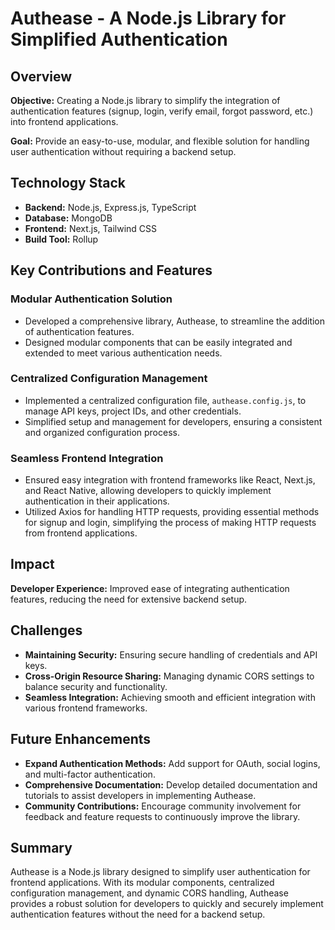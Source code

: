 # Authease - A Node.js Library for Simplified Authentication
 
## Overview
**Objective:** Creating a Node.js library to simplify the integration of authentication features (signup, login, verify email, forgot password, etc.) into frontend applications.
 
**Goal:** Provide an easy-to-use, modular, and flexible solution for handling user authentication without requiring a backend setup.
 
## Technology Stack
- **Backend:** Node.js, Express.js, TypeScript
- **Database:** MongoDB
- **Frontend:** Next.js, Tailwind CSS
- **Build Tool:** Rollup
 
## Key Contributions and Features
### Modular Authentication Solution
- Developed a comprehensive library, Authease, to streamline the addition of authentication features.
- Designed modular components that can be easily integrated and extended to meet various authentication needs.
 
### Centralized Configuration Management
- Implemented a centralized configuration file, `authease.config.js`, to manage API keys, project IDs, and other credentials.
- Simplified setup and management for developers, ensuring a consistent and organized configuration process.
 
### Seamless Frontend Integration
- Ensured easy integration with frontend frameworks like React, Next.js, and React Native, allowing developers to quickly implement authentication in their applications.
- Utilized Axios for handling HTTP requests, providing essential methods for signup and login, simplifying the process of making HTTP requests from frontend applications.
 
## Impact
**Developer Experience:** Improved ease of integrating authentication features, reducing the need for extensive backend setup.
 
## Challenges
- **Maintaining Security:** Ensuring secure handling of credentials and API keys.
- **Cross-Origin Resource Sharing:** Managing dynamic CORS settings to balance security and functionality.
- **Seamless Integration:** Achieving smooth and efficient integration with various frontend frameworks.
 
## Future Enhancements
- **Expand Authentication Methods:** Add support for OAuth, social logins, and multi-factor authentication.
- **Comprehensive Documentation:** Develop detailed documentation and tutorials to assist developers in implementing Authease.
- **Community Contributions:** Encourage community involvement for feedback and feature requests to continuously improve the library.
 
## Summary
Authease is a Node.js library designed to simplify user authentication for frontend applications. With its modular components, centralized configuration management, and dynamic CORS handling, Authease provides a robust solution for developers to quickly and securely implement authentication features without the need for a backend setup.
